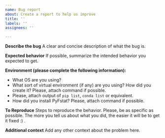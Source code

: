 ```yaml
---
name: Bug report
about: Create a report to help us improve
title: ''
labels: ''
assignees: ''

---
```


**Describe the bug**
A clear and concise description of what the bug is.

**Expected behavior**
If possible, summarize the intended behavior you expected to get.

**Environment (please complete the following information):**
- What OS are you using?
- What sort of virtual environment (if any) are you using? How did you create it? Please, attach command if possible.
- Please, attach output of `pip list`, `conda list` or equivalent.
- How did you install PyFstat? Please, attach command if possible.

**To Reproduce**
Steps to reproduce the behavior. Please, be as specific as possible.
The more you tell us about what you did, the easier it will be to get it fixed :) .

**Additional context**
Add any other context about the problem here.
